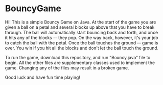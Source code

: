 # BouncyGame

Hi! This is a simple Bouncy Game on Java. At the start of the game you are given a ball on a petal and several blocks up above that you have to break through. 
The ball will automatically start bouncing back and forth, and once it hits any of the blocks -- they pop. On the way back, however, it's your job to catch the 
ball with the petal. Once the ball touches the ground -- game is over. You win if you hit all the blocks and don't let the ball touch the ground. 

To run the game, download this repository, and run "Bouncy.java" file to begin. All the other files are supplementary classes used to implement the game. 
Changing any of the files may result in a broken game. 

Good luck and have fun time playing! 
